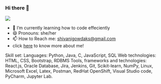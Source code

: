 ### Hi there 👋
![](https://komarev.com/ghpvc/?username=sgowdaks)
- 🌱 I’m currently learning how to code effeciently
- 😄 Pronouns: she/her
- 📫 How to Reach me: shivanigowdaks@gmail.com 
- click [here](https://sgowdaks.github.io/) to know more about me!

Skill set:
Languages: Python, Java, C, JavaScript, SQL
Web technologies: HTML, CSS, Bootstrap, RDBMS
Tools, frameworks and technologies: React.js, Oracle Database, Jira, Jenkins, Git, Scikit-learn, NumPy, Linux, Microsoft Excel, Latex, Postman, RedHat OpenShift, Visual Studio code, PyCharm, Jupyter Lab.



<!--
**shivaniks/shivaniks** is a ✨ _special_ ✨ repository because its `README.md` (this file) appears on your GitHub profile.

Here are some ideas to get you started:

- 🔭 I’m currently working on ...
- 🌱 I’m currently learning ...
- 👯 I’m looking to collaborate on ...
- 🤔 I’m looking for help with ...
- 💬 Ask me about ...

- 📫 How to Reach me: shivanigowdaks@gmail.com

- 📫 Reach me at: shivanigowdaks@gmail.com
- 😄 Pronouns: 
- ⚡ Fun fact: ...
-->

